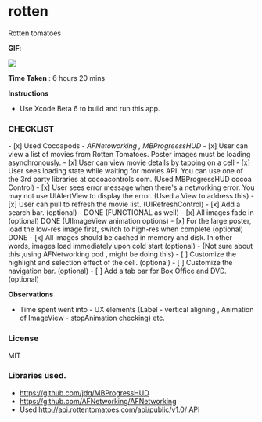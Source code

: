 rotten
======
Rotten tomatoes

<b>GIF</b>:

 <img src="https://github.com/cre81ve/rotten/blob/master/rotten_lcap.gif" ></img>

<b>Time Taken</b> : 6 hours 20 mins

<b> Instructions </b>
- Use Xcode Beta 6 to build and run this app.

<h3><b>CHECKLIST</b> </h3>
- [x] Used Cocoapods - <i>AFNetoworking , MBProgreessHUD</i>
- [x] User can view a list of movies from Rotten Tomatoes. Poster images must be loading asynchronously. 
- [x] User can view movie details by tapping on a cell 
- [x] User sees loading state while waiting for movies API. You can use one of the 3rd party libraries at cocoacontrols.com. 
    (Used MBProgressHUD cocoa Control)
- [x] User sees error message when there's a networking error. You may not use UIAlertView to display the error. 
    (Used a View to address this)
- [x] User can pull to refresh the movie list. 
    (UIRefreshControl)
- [x] Add a search bar. (optional) - DONE (FUNCTIONAL as well)   
- [x] All images fade in (optional) DONE (UIImageView animation options)
- [x] For the large poster, load the low-res image first, switch to high-res when complete (optional) DONE
- [x] All images should be cached in memory and disk. In other words, images load immediately upon cold start (optional) -
  (Not sure about this ,using AFNetworking pod , might be doing this)
- [ ] Customize the highlight and selection effect of the cell. (optional)
- [ ] Customize the navigation bar. (optional)
- [ ] Add a tab bar for Box Office and DVD. (optional)

<b>Observations </b>
- Time spent went into - UX elements (Label - vertical aligning , Animation of ImageView - stopAnimation checking) etc.


<h3>License </h3>
MIT

<h3>Libraries used.</h3>

- https://github.com/jdg/MBProgressHUD
- https://github.com/AFNetworking/AFNetworking
- Used http://api.rottentomatoes.com/api/public/v1.0/ API





